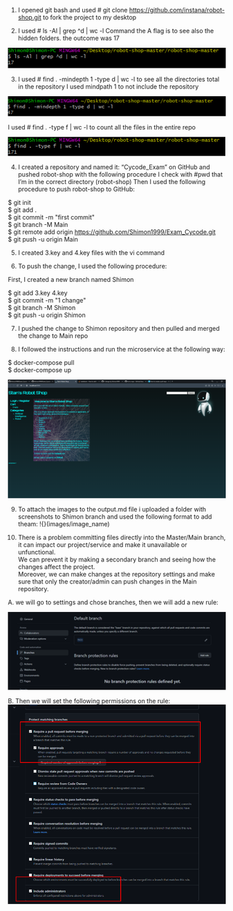 1) I opened git bash and used # git clone https://github.com/instana/robot-shop.git to fork the project to my desktop<br /> 

2) I used # ls -Al | grep ^d | wc -l Command the A flag is to see also the hidden folders.  the outcome was 17<br />

![](/images/3.key.png)


3) I used # find . -mindepth 1 -type d | wc -l  to see all the directories total in the repository I used mindpath 1 to not include the repository 

![](/images/4.keyD.png)


I used # find . -type f | wc -l to count all the files in the entire repo

![](/images/4.keyF.png)


4) I created a repository and named it: “Cycode_Exam” on GitHub and pushed robot-shop with the following procedure
I check with #pwd that I’m in the correct directory (robot-shop)
Then I used the following procedure to push robot-shop to GitHub:

$ git init<br />
$ git add .<br />
$ git commit -m "first commit"<br />
$ git branch -M Main<br />
$ git remote add origin https://github.com/Shimon1999/Exam_Cycode.git<br />
$ git push -u origin Main<br />


5) I created 3.key and 4.key files with the vi command


6) To push the change, I used the following procedure:<br />

First, I created a new branch named Shimon

$ git add 3.key 4.key<br />
$ git commit -m "1 change"<br />
$ git branch -M Shimon<br />
$ git push -u origin Shimon<br />


7) I pushed the change to Shimon repository and then pulled and merged the change to Main repo


8) I followed the instructions and run the microservice at the following way:

$ docker-compose pull<br />
$ docker-compose up<br />

![](/images/Robo.png)


9) To attach the images to the output.md file i uploaded a folder with screenshots to Shimon branch and used the following format to add theam: !{}(images/image_name)


10) There is a problem committing files directly into the Master/Main branch, it can impact our project/service and make it unavailable or unfunctional.<br />
We can prevent it by making a secondary branch and seeing how the changes affect the project.<br />
Moreover, we can make changes at the repository settings and make sure that only the creator/admin can push changes in the Main repository.

A. we will go to settings and chose branches, then we will add a new rule:

![](images/Branch-rule1.png)

B. Then we will set the following permissions on the rule:
![](images/Branch-rule2.png)
